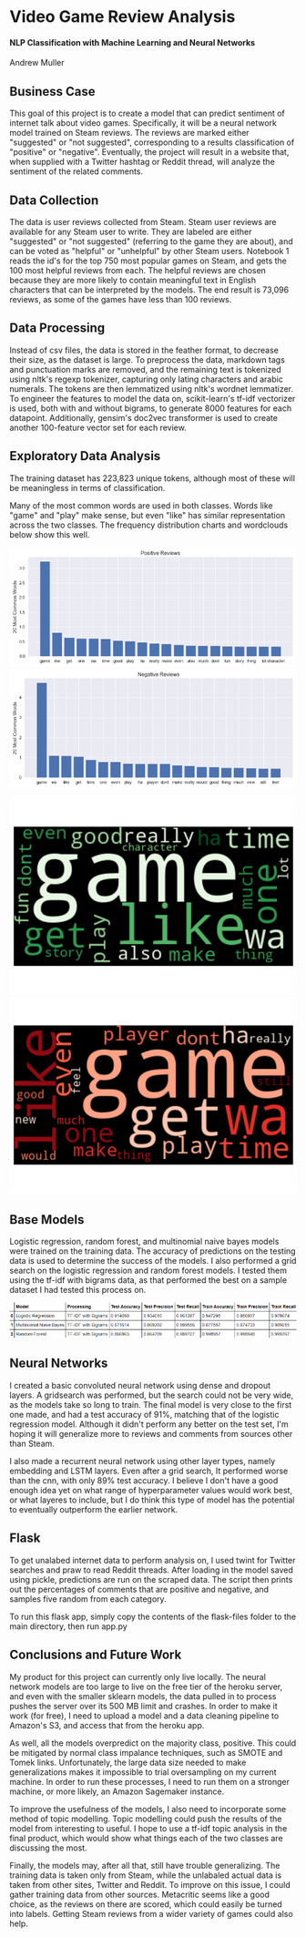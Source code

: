 # Video Game Review Analysis

#### NLP Classification with Machine Learning and Neural Networks

Andrew Muller

## Business Case

This goal of this project is to create a model that can predict sentiment of internet talk about video games. Specifically, it will be a neural network model trained on Steam reviews. The reviews are marked either "suggested" or "not suggested", corresponding to a results classification of "positive" or "negative". Eventually, the project will result in a website that, when supplied with a Twitter hashtag or Reddit thread, will analyze the sentiment of the related comments.

## Data Collection

The data is user reviews collected from Steam. Steam user reviews are available for any Steam user to write. They are labeled are either "suggested" or "not suggested" (referring to the game they are about), and can be voted as "helpful" or "unhelpful" by other Steam users. Notebook 1 reads the id's for the top 750 most popular games on Steam, and gets the 100 most helpful reviews from each. The helpful reviews are chosen because they are more likely to contain meaningful text in English characters that can be interpreted by the models. The end result is 73,096 reviews, as some of the games have less than 100 reviews.

## Data Processing

Instead of csv files, the data is stored in the feather format, to decrease their size, as the dataset is large. To preprocess the data, markdown tags and punctuation marks are removed, and the remaining text is tokenized using nltk's regexp tokenizer, capturing only lating characters and arabic numerals. The tokens are then lemmatized using nltk's wordnet lemmatizer. To engineer the features to model the data on, scikit-learn's tf-idf vectorizer is used, both with and without bigrams, to generate 8000 features for each datapoint. Additionally, gensim's doc2vec transformer is used to create another 100-feature vector set for each review.

## Exploratory Data Analysis

The training dataset has 223,823 unique tokens, although most of these will be meaningless in terms of classification.

Many of the most common words are used in both classes. Words like "game" and "play" make sense, but even "like" has similar representation across the two classes. The frequency distribution charts and wordclouds below show this well.

![frequency-distribution-positive](./visualizations/frequency-distribution-positive.png)
![frequency-distribution-negative](./visualizations/frequency-distribution-negative.png)

![wordcloud-positive](./visualizations/wordcloud-positive.png)
![wordcloud-negative](./visualizations/wordcloud-negative.png)

## Base Models

Logistic regression, random forest, and multinomial naive bayes models were trained on the training data. The accuracy of predictions on the testing data is used to determine the success of the models. I also performed a grid search on the logistic regression and random forest models. I tested them using the tf-idf with bigrams data, as that performed the best on a sample dataset I had tested this process on.

![base-models-results](./visualizations/base-models-results.png)

## Neural Networks

I created a basic convoluted neural network using dense and dropout layers. A gridsearch was performed, but the search could not be very wide, as the models take so long to train. The final model is very close to the first one made, and had a test accuracy of 91%, matching that of the logistic regression model. Although it didn't perform any better on the test set, I'm hoping it will generalize more to reviews and comments from sources other than Steam.

I also made a recurrent neural network using other layer types, namely embedding and LSTM layers. Even after a grid search, It performed worse than the cnn, with only 89% test accuracy. I believe I don't have a good enough idea yet on what range of hyperparameter values would work best, or what layeres to include, but I do think this type of model has the potential to eventually outperform the earlier network.

## Flask

To get unalabed internet data to perform analysis on, I used twint for Twitter searches and praw to read Reddit threads. After loading in the model saved using pickle, predictions are run on the scraped data. The script then prints out the percentages of comments that are positive and negative, and samples five random from each category.

To run this flask app, simply copy the contents of the flask-files folder to the main directory, then run app.py

## Conclusions and Future Work

My product for this project can currently only live locally. The neural network models are too large to live on the free tier of the heroku server, and even with the smaller sklearn models, the data pulled in to process pushes the server over its 500 MB limit and crashes. In order to make it work (for free), I need to upload a model and a data cleaning pipeline to Amazon's S3, and access that from the heroku app.

As well, all the models overpredict on the majority class, positive. This could be mitigated by normal class impalance techniques, such as SMOTE and Tomek links. Unfortunately, the large data size needed to make generalizations makes it impossible to trial oversampling on my current machine. In order to run these processes, I need to run them on a stronger machine, or more likely, an Amazon Sagemaker instance.

To improve the usefulness of the models, I also need to incorporate some method of topic modelling. Topic modelling could push the results of the model from interesting to useful. I hope to use a tf-idf topic analysis in the final product, which would show what things each of the two classes are discussing the most.

Finally, the models may, after all that, still have trouble generalizing. The training data is taken only from Steam, while the unlabaled actual data is taken from other sites, Twitter and Reddit. To improve on this issue, I could gather training data from other sources. Metacritic seems like a good choice, as the reviews on there are scored, which could easily be turned into labels. Getting Steam reviews from a wider variety of games could also help.
